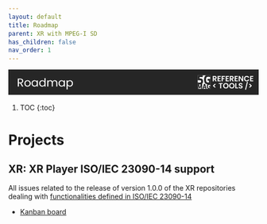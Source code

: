 ```yaml
---
layout: default
title: Roadmap
parent: XR with MPEG-I SD
has_children: false
nav_order: 1
---
```

<img src="../../assets/images/Banner_Roadmap.png" /> 

1. TOC
{:toc}

#  Projects

## XR: XR Player ISO/IEC 23090-14 support

All issues related to the release of version 1.0.0 of the XR repositories dealing with [functionalities defined in ISO/IEC 23090-14](features)
* [Kanban board](https://github.com/orgs/5G-MAG/projects/22)

